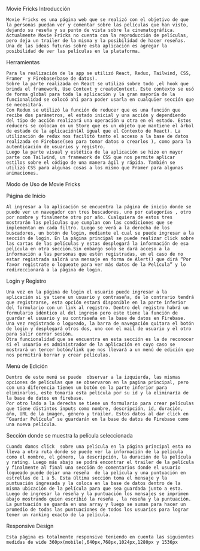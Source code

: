 Movie Fricks
Introducción

    Movie Fricks es una página web que se realizó con el objetivo de que la personas puedan ver y comentar sobre las películas que han visto, dejando su reseña y su punto de vista sobre la cinematográfica. Actualmente Movie Fricks no cuenta con la reproducción de películas, pero deja un trailer de la misma y la posibilidad de hacer reseñas.  Una de las ideas futuras sobre esta aplicación es agregar la posibilidad de ver las películas en la plataforma.

Herramientas

    Para la realización de la app se utilizó React, Redux, Tailwind, CSS, Framer  y Firebase(base de datos). 
    Sobre la parte realizada en React se utilizó sobre todo ,el hook que brinda el framework, Use Context y createContext. Este contexto se usó de forma global para toda la aplicación y la gran mayoría de la funcionalidad se colocó ahí para poder usarla en cualquier sección que se necesitará.
    Con Redux se utilizó la función de reducer que es una función que recibe dos parámetros, el estado inicial y una acción y dependiendo del tipo de acción realizará una operación u otra en el estado. Estos reducers se colocan en un Store que es un objeto que mantiene el árbol de estado de la aplicación(Al igual que el Contexto de React). La utilización de redux nos facilitó tanto el acceso a la base de datos realizada en Firebase(sea para tomar datos o crearlos ), como para la autenticación de usuarios y registro.
    Luego la parte visual y estética de la aplicación se hizo en mayor parte con Tailwind, un framework de CSS que nos permite aplicar estilos sobre el código de una manera ágil y rápida. También se utilizó CSS para algunas cosas a los mismo que Framer para algunas animaciones.

Modo de Uso de Movie Fricks

Página de Inicio

    Al ingresar a la aplicación se encuentra la página de inicio donde se puede ver un navegador con tres buscadores, uno por categorías , otro por nombre y finalmente otro por año. Cualquiera de estos tres mostrarán las películas que cumplan con las condiciones que se implementan en cada filtro. Luego se verá a la derecha de los buscadores, un botón de login, mediante el cual se puede ingresar a la sección de login. En la página principal se puede realizar click sobre las cartas de las películas y estas desplegará la información de esa película en otra sección.Sin embargo solo se dará acceso a la información a las personas que estén registradas, en el caso de no estar registrada saldrá una mensaje en forma de Alert() que dirá “Por favor registrate o logueate para ver más datos de la Película” y lo redireccionará a la página de login. 

Login y Registro

    Una vez en la página de login el usuario puede ingresar a la aplicación si ya tiene un usuario y contraseña, de lo contrario tendrá que registrarse, esta opción estará disponible en la parte inferior del formulario con un link al registro. Dentro del registro habrá un formulario idéntico al del ingreso pero este tiene la función de guardar el usuario y su contraseña en la base de datos en Firebase. 
    Una vez registrado o logueado, la barra de navegación quitara el botón de login y desplegará otros dos, uno con el mail de usuario y el otro para salir cerrar sesión.
    Otra funcionalidad que se encuentra en esta sección es la de reconocer si el usuario es administrador de la aplicación en cuyo caso se mostrará un tercer botón/link que nos llevará a un menú de edición que nos permitirá borrar y crear películas.

Menú de Edición

	Dentro de este menú se puede  observar a la izquierda, las mismas opciones de películas que se observaron en la pagina principal, pero con una diferencia tienen un botón en la parte inferior para eliminarlos, este tomaría esta película por su id y la eliminaría de la base de datos en firebase.
	Por otro lado a la derecha se tiene un formulario para crear películas que tiene distintos inputs como nombre, descripción, id, duración, año, URL de la imagen, género y trailer. Estos datos al dar click en “Guardar Película” se guardarán en la base de datos de Firebase como una nueva película.

Sección donde se muestra la película seleccionada

    Cuando damos click  sobre una película en la página principal esta no lleva a otra ruta donde se puede ver la información de la película como el nombre, el género, la descripción, la duración de la película  y rating. Luego más abajo se podrá encontrar el trailer de la película y finalmente al final una sección de comentarios donde el usuario logueado puede dejar una reseña  de la película y una puntuación en estrellas de 1 a 5. Esta última sección toma el mensaje y la puntuación ingresada y la coloca en la base de datos dentro de la misma ubicación de la película para que sea guardada junto a esta.
    Luego de ingresar la reseña y la puntuación los mensajes se imprimen abajo mostrando quien escribió la reseña , la reseña y la puntuación. La puntuación se guarda en una array y luego se suman para hacer un promedio de todas las puntuaciones de todos los usuarios para lograr tener un ranking exacto de la película.

Responsive Design

    Esta página es totalmente responsive teniendo en cuenta las siguientes medidas de wide 360px(mobile),640px,768px,1024px,1280px y 1536px


